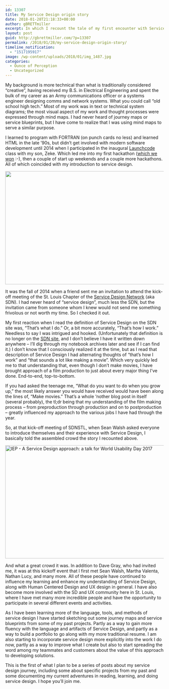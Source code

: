 ```yaml
---
id: 13307
title: My Service Design origin story
date: 2018-01-28T21:18:33+00:00
author: gBRETTmiller
excerpt: In which I recount the tale of my first encounter with Service Design and become a member of the St. Louis UX and Service Design community (and meet some great people).
layout: post
guid: http://gbrettmiller.com/?p=13307
permalink: /2018/01/28/my-service-design-origin-story/
timeline_notification:
  - "1517195917"
image: /wp-content/uploads/2018/01/img_1487.jpg
categories:
  - Ounce of Perception
  - Uncategorized
---
```

My background is more technical than what is traditionally considered &#8220;creative&#8221;, having received my B.S. in Electrical Engineering and spent the bulk of my career as an Army communications officer or a systems engineer designing comms and network systems. What you could call &#8220;old school high tech.&#8221; Most of my work was in text or technical system diagrams; the most visual aspect of my work and thought processes were expressed through mind maps. I had never heard of journey maps or service blueprints, but I have come to realize that I was using mind maps to serve a similar purpose.

I learned to program with FORTRAN (on punch cards no less) and learned HTML in the late &#8217;90s, but didn&#8217;t get involved with modern software development until 2014 when I participated in the inaugural [Launchcode](https://www.launchcode.org) class with my son, Zeke. Which led me into my first hackathon ([which we won](https://globalhack.org/globalhack-ii/) :-), then a couple of start up weekends and a couple more hackathons. All of which coincided with my introduction to service design.

[<img src="https://i0.wp.com/167.99.231.190/wp-content/uploads/2018/02/img_0022.jpg?resize=640%2C360" class="wp-image-13341 size-full" height="360" width="640" srcset="https://i0.wp.com/gbrettmiller.com/wp-content/uploads/2018/02/img_0022.jpg?w=1400 1400w, https://i0.wp.com/gbrettmiller.com/wp-content/uploads/2018/02/img_0022.jpg?resize=300%2C169 300w, https://i0.wp.com/gbrettmiller.com/wp-content/uploads/2018/02/img_0022.jpg?resize=768%2C432 768w, https://i0.wp.com/gbrettmiller.com/wp-content/uploads/2018/02/img_0022.jpg?resize=1024%2C576 1024w, https://i0.wp.com/gbrettmiller.com/wp-content/uploads/2018/02/img_0022.jpg?resize=640%2C360 640w, https://i0.wp.com/gbrettmiller.com/wp-content/uploads/2018/02/img_0022.jpg?w=1280 1280w" sizes="(max-width: 640px) 100vw, 640px" data-recalc-dims="1" />](https://globalhack.org/globalhack-ii/)

It was the fall of 2014 when a friend sent me an invitation to attend the kick-off meeting of the St. Louis Chapter of the [Service Design Network](https://www.service-design-network.org) (aka SDN). I had never heard of &#8220;service design&#8221;, much less the SDN, but the invitation came from someone whom I knew would not send me something frivolous or not worth my time. So I checked it out.

My first reaction when I read the definition of Service Design on the SDN site was, &#8220;That&#8217;s what I do.&#8221; Or, a bit more accurately, &#8220;That&#8217;s how I work.&#8221; Needless to say I was intrigued and hooked. (Unfortunately that definition is no longer on the [SDN site](https://www.service-design-network.org/community-knowledge/what-is-service-design), and I don&#8217;t believe I have it written down anywhere &#8211; I&#8217;ll dig through my notebook archives later and see if I can find it.) I don&#8217;t know that I consciously realized it at the time, but as I read that description of Service Design I had alternating thoughts of &#8220;that&#8217;s how I work&#8221; and &#8220;that sounds a lot like making a movie&#8221;. Which very quickly led me to that understanding that, even though I don&#8217;t make movies, I have brought approach of a film production to just about every major thing I&#8217;ve done. End-to-end, top-to-bottom.

If you had asked the teenage me, &#8220;What do you want to do when you grow up,&#8221; the most likely answer you would have received would have been along the lines of, &#8220;Make movies.&#8221; That&#8217;s a whole &#8216;nother blog post in itself (several probably), the tl;dr being that my understanding of the film making process &#8211; from preproduction through production and on to postproduction &#8211; greatly influenced my approach to the various jobs I have had through the year.

So, at that kick-off meeting of SDNSTL, when Sean Walsh asked everyone to introduce themselves and their experience with Service Design, I basically told the assembled crowd the story I recounted above.

[<img src="https://i1.wp.com/167.99.231.190/wp-content/uploads/2018/01/img_0017.jpg?resize=640%2C360" class="wp-image-13317 size-full" height="360" alt="IEP - A Service Design approach: a talk for World Usability Day 2017" width="640" srcset="https://i0.wp.com/gbrettmiller.com/wp-content/uploads/2018/01/img_0017.jpg?w=1054 1054w, https://i0.wp.com/gbrettmiller.com/wp-content/uploads/2018/01/img_0017.jpg?resize=300%2C169 300w, https://i0.wp.com/gbrettmiller.com/wp-content/uploads/2018/01/img_0017.jpg?resize=768%2C432 768w, https://i0.wp.com/gbrettmiller.com/wp-content/uploads/2018/01/img_0017.jpg?resize=1024%2C576 1024w, https://i0.wp.com/gbrettmiller.com/wp-content/uploads/2018/01/img_0017.jpg?resize=640%2C360 640w" sizes="(max-width: 640px) 100vw, 640px" data-recalc-dims="1" />](https://gbrettmiller.com/2018/02/02/world-usability-day-2017-inclusion-through-ux/)

And what a great crowd it was. In addition to Dave Gray, who had invited me, it was at this kickoff event that I first met Sean Walsh, Martha Valenta, Nathan Lucy, and many more. All of these people have continued to influence my learning and enhance my understanding of Service Design, along with Human Centered Design and UX design in general. I have also become more involved with the SD and UX community here in St. Louis, where I have met many more incredible people and have the opportunity to participate in several different events and activities.

As I have been learning more of the language, tools, and methods of service design I have started sketching out some journey maps and service blueprints from some of my past projects. Partly as a way to gain more fluency with the language and artifacts of Service Design, and partly as a way to build a portfolio to go along with my more traditional resume. I am also starting to incorporate service design more explicitly into the work I do now, partly as a way to improve what I create but also to start spreading the word among my teammates and customers about the value of this approach to developing solutions.

This is the first of what I plan to be a series of posts about my service design journey, including some about specific projects from my past and some documenting my current adventures in reading, learning, and doing service design. I hope you&#8217;ll join me.